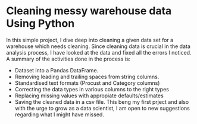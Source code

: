 # Cleaning messy warehouse data Using Python
In this simple project, I dive deep into cleaning a given data set for a warehouse which needs cleaning. Since cleaning data is crucial in the data analysis process, I have looked at the data and fixed all the errors I 
noticed. 
A summary of the activities done in the process is:
* Dataset into a Pandas DataFrame.
* Removing leading and trailing spaces from string columns.
* Standardised text formats (Procust and Category columns)
* Correcting the data types in various columns to the right types
* Replacing missing values with appropiate defaults/estimates
* Saving the cleaned data in a csv file.
This beng my first prject and also with the urge to grow as a data scientist, I am open to new suggestions regarding what I might have missed. 
